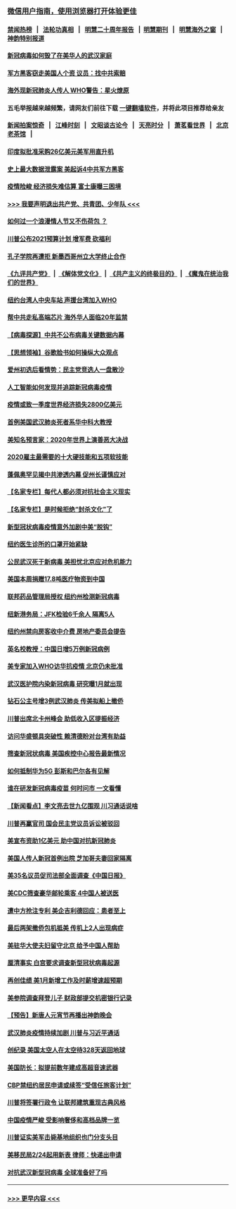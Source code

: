 ### [微信用户指南，使用浏览器打开体验更佳](https://github.com/gfw-breaker/banned-news1/blob/master/indexes/wechat-guide.md?t=0)
#### [禁闻热榜](热点新闻.md?t=0)  &nbsp;&nbsp;|&nbsp;&nbsp; [法轮功真相](https://github.com/gfw-breaker/truth/blob/master/README.md?t=0) &nbsp;&nbsp;|&nbsp;&nbsp; [明慧二十周年报告](https://github.com/gfw-breaker/mh-reports/blob/master/README.md?t=0) &nbsp;&nbsp;|&nbsp;&nbsp;[明慧期刊](https://github.com/gfw-breaker/mh-qikan) &nbsp;&nbsp;|&nbsp;&nbsp; [明慧海外之窗](https://github.com/gfw-breaker/mh-news/blob/master/README.md?t=0) &nbsp;&nbsp;|&nbsp;&nbsp; [神韵特别报道](https://github.com/gfw-breaker/mh-news/blob/master/shenyun.md?t=0)
#### [新冠病毒如何毁了在美华人的武汉家庭](../pages/nsc412/n11859524.md?t=02110722) 
#### [军方黑客窃走美国人个资 议员：找中共索赔](../pages/nsc412/n11859371.md?t=02110722) 
#### [海外现新冠肺炎人传人 WHO警告：星火燎原](../pages/nsc412/n11859252.md?t=02110722) 
#### 五毛举报越来越频繁，请网友们前往下载 [一键翻墙软件](https://github.com/gfw-breaker/ssr-accounts)，并将此项目推荐给亲友
#### [新闻拍案惊奇](https://github.com/gfw-breaker/banned-news1/blob/master/pages/link4.md) &nbsp;&nbsp;|&nbsp;&nbsp; [江峰时刻](https://github.com/gfw-breaker/banned-news1/blob/master/pages/link4.md) &nbsp;&nbsp;|&nbsp;&nbsp; [文昭谈古论今](https://github.com/gfw-breaker/banned-news1/blob/master/pages/link4.md) &nbsp;&nbsp;|&nbsp;&nbsp; [天亮时分](https://github.com/gfw-breaker/banned-news1/blob/master/pages/link4.md) &nbsp;&nbsp;|&nbsp;&nbsp; [萧茗看世界](https://github.com/gfw-breaker/banned-news1/blob/master/pages/link4.md) &nbsp;&nbsp;|&nbsp;&nbsp; [北京老茶馆](https://github.com/gfw-breaker/banned-news1/blob/master/pages/link4.md) &nbsp;&nbsp;|&nbsp;&nbsp; 
#### [印度拟批准采购26亿美元美军用直升机](../pages/nsc412/n11859143.md?t=02110722) 
#### [史上最大数据泄露案 美起诉4中共军方黑客](../pages/nsc412/n11859115.md?t=02110722) 
#### [疫情险峻 经济损失难估算 富士康曝三困境](../pages/nsc412/n11859120.md?t=02110722) 
#### [>>> 我要声明退出共产党、共青团、少年队 <<<](https://github.com/begood0513/goodnews/blob/master/quit/letter.md) 
#### [如何过一个浪漫情人节又不伤荷包 ？](../pages/nsc412/n11858969.md?t=02110722) 
#### [川普公布2021预算计划 增军费 砍福利](../pages/nsc412/n11859012.md?t=02110722) 
#### [孔子学院再遭拒 新墨西哥州立大学终止合作](../pages/nsc412/n11858661.md?t=02110722) 
#### [《九评共产党》](https://github.com/begood0513/9ping.md/blob/master/README.md) &nbsp;|&nbsp; [《解体党文化》](../../../../jtdwh.md/blob/master/README.md)  &nbsp;|&nbsp; [《共产主义的终极目的》](../../../../gczydzjmd.md/blob/master/README.md) &nbsp;|&nbsp; [《魔鬼在统治我们的世界》](../../../../mgztzwmdsj.md/blob/master/README.md) 
#### [纽约台湾人中央车站  声援台湾加入WHO](../pages/nsc412/n11857757.md?t=02110722) 
#### [帮中共走私高端芯片 海外华人面临20年监禁](../pages/nsc412/n11855016.md?t=02110722) 
#### [【病毒探源】中共不公布病毒关键数据内幕](../pages/nsc412/n11856584.md?t=02110722) 
#### [【思想领袖】谷歌脸书如何操纵大众观点](../pages/nsc412/n11680874.md?t=02110722) 
#### [爱州初选后看情势：民主党竞选人一盘散沙](../pages/nsc412/n11856557.md?t=02110722) 
#### [人工智能如何发现并追踪新冠病毒疫情](../pages/nsc412/n11856398.md?t=02110722) 
#### [疫情或致一季度世界经济损失2800亿美元](../pages/nsc412/n11855639.md?t=02110722) 
#### [首例美国武汉肺炎死者系华中科大教授](../pages/nsc412/n11855500.md?t=02110722) 
#### [美知名预言家：2020年世界上演善恶大决战](../pages/nsc412/n11855418.md?t=02110722) 
#### [2020雇主最需要的十大硬技能和五项软技能](../pages/nsc412/n11850953.md?t=02110722) 
#### [蓬佩奥罕见揭中共渗透内幕 促州长谨慎应对](../pages/nsc412/n11854685.md?t=02110722) 
#### [【名家专栏】每代人都必须对抗社会主义现实](../pages/nsc412/n11831412.md?t=02110722) 
#### [【名家专栏】是时候拒绝“封杀文化”了](../pages/nsc412/n11814093.md?t=02110722) 
#### [新型冠状病毒疫情意外加剧中美“脱钩”](../pages/nsc412/n11854475.md?t=02110722) 
#### [纽约医生诊所的口罩开始紧缺](../pages/nsc412/n11853364.md?t=02110722) 
#### [公民武汉死于新病毒 美担忧北京应对危机能力](../pages/nsc412/n11854331.md?t=02110722) 
#### [美国本周捐赠17.8吨医疗物资到中国](../pages/nsc412/n11854269.md?t=02110722) 
#### [联邦药品管理局授权  纽约州检测新冠病毒](../pages/nsc412/n11853371.md?t=02110722) 
#### [纽新港务局：JFK检验6千余人  隔离5人](../pages/nsc412/n11853366.md?t=02110722) 
#### [纽约州禁向房客收中介费  房地产委员会提告](../pages/nsc412/n11853360.md?t=02110722) 
#### [英名校教授：中国日增5万例新冠病例](../pages/nsc412/n11854174.md?t=02110722) 
#### [美专家加入WHO访华抗疫情 北京仍未批准](../pages/nsc412/n11854043.md?t=02110722) 
#### [武汉医护院内染新冠病毒 研究曝1月就出现](../pages/nsc412/n11852928.md?t=02110722) 
#### [钻石公主号增3例武汉肺炎 传美拟船上撤侨](../pages/nsc412/n11853240.md?t=02110722) 
#### [川普出席北卡州峰会 助低收入区提振经济](../pages/nsc412/n11853232.md?t=02110722) 
#### [访问华盛顿具突破性 赖清德盼对台湾有助益](../pages/nsc412/n11853129.md?t=02110722) 
#### [筛查新冠状病毒 美国疾控中心报告最新情况](../pages/nsc412/n11853070.md?t=02110722) 
#### [如何抵制华为5G 彭斯和巴尔各有见解](../pages/nsc412/n11852535.md?t=02110722) 
#### [谁在研发新冠病毒疫苗 何时问市 一文看懂](../pages/nsc412/n11852840.md?t=02110722) 
#### [【新闻看点】李文亮去世九亿围观 川习通话说啥](../pages/nsc412/n11852360.md?t=02110722) 
#### [川普再赢官司 国会民主党议员诉讼被驳回](../pages/nsc412/n11852287.md?t=02110722) 
#### [美宣布资助1亿美元 助中国对抗新冠肺炎](../pages/nsc412/n11852531.md?t=02110722) 
#### [美国人传人新冠首例出院 芝加哥夫妻回家隔离](../pages/nsc412/n11852452.md?t=02110722) 
#### [美35名议员促司法部全面调查《中国日报》](../pages/nsc412/n11852435.md?t=02110722) 
#### [美CDC筛查豪华邮轮乘客 4中国人被送医](../pages/nsc412/n11852085.md?t=02110722) 
#### [遭中方抢注专利 美企吉利德回应：患者至上](../pages/nsc412/n11852037.md?t=02110722) 
#### [最后两架撤侨包机抵美 传机上2人出现病症](../pages/nsc412/n11852173.md?t=02110722) 
#### [美驻华大使夫妇留守北京 给予中国人帮助](../pages/nsc412/n11852165.md?t=02110722) 
#### [厘清事实 白宫要求调查新型冠状病毒起源](../pages/nsc412/n11852106.md?t=02110722) 
#### [再创佳绩 美1月新增工作及时薪增速超预期](../pages/nsc412/n11852174.md?t=02110722) 
#### [美参院调查拜登儿子 财政部提交机密银行记录](../pages/nsc412/n11851808.md?t=02110722) 
#### [【预告】新唐人元宵节再播出神韵晚会](../pages/nsc412/n11843192.md?t=02110722) 
#### [武汉肺炎疫情持续加剧 川普与习近平通话](../pages/nsc412/n11851613.md?t=02110722) 
#### [创纪录 美国太空人在太空待328天返回地球](../pages/nsc412/n11851266.md?t=02110722) 
#### [美国防长：拟提前数年建成高超音速武器](../pages/nsc412/n11850959.md?t=02110722) 
#### [CBP禁纽约居民申请或续签“受信任旅客计划”](../pages/nsc412/n11850857.md?t=02110722) 
#### [川普将签署行政令 让联邦建筑重现古典风格](../pages/nsc412/n11850654.md?t=02110722) 
#### [中国疫情严峻 受影响奢侈和高档品牌一览](../pages/nsc412/n11850319.md?t=02110722) 
#### [川普证实美军击毙基地组织也门分支头目](../pages/nsc412/n11850383.md?t=02110722) 
#### [美移民局2/24起用新表 律师：快递出申请](../pages/nsc412/n11848220.md?t=02110722) 
#### [对抗武汉新型冠病毒 全球准备好了吗](../pages/nsc412/n11850142.md?t=02110722) 

----
#### [ >>> 更早内容 <<< ](../indexes/nsc412-earlier.md)
